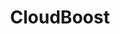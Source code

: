 ---
blog: https://blog.cloudboost.io/
codehost: https://github.com/CloudBoost/whatsapp
facebook: https://facebook.com/cloudboost.io
logohandle: cloudboostio
sort: cloudboost
title: CloudBoost
twitter: https://x.com/cloudboostlove
website: https://www.cloudboost.io/
youtube: https://youtube.com/channel/UC513RAcmBiMB5W6eiTaOOGw
---
